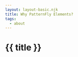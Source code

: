 ```yaml
---
layout: layout-basic.njk
title: Why PatternFly Elements?
tags:
  - about
---
```


<pfe-band class="header" use-grid>

# {{ title }}

</pfe-band>
